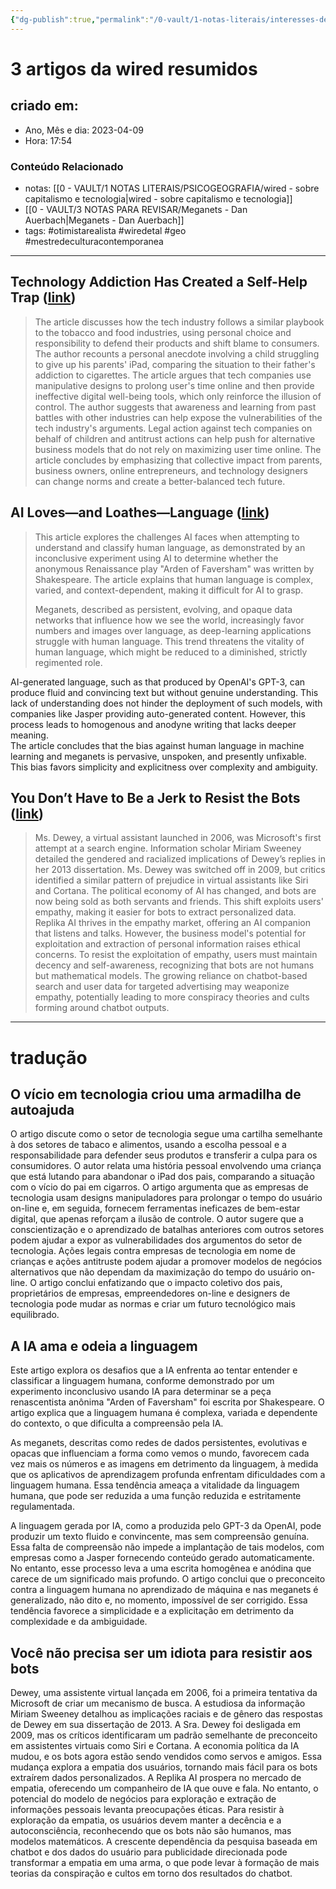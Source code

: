 ```yaml
---
{"dg-publish":true,"permalink":"/0-vault/1-notas-literais/interesses-de-pesquisa/3-artigos-da-wired-resumidos/","tags":["otimistarealista","feministo","capetalismo","leitura","geo"],"dgHomeLink":true,"dgShowLocalGraph":true,"dgShowFileTree":true,"dgEnableSearch":true}
---
```


# 3 artigos da wired resumidos

## criado em: 
-  Ano, Mês e dia: 2023-04-09
- Hora: 17:54

### Conteúdo Relacionado
- notas: [[0 - VAULT/1 NOTAS LITERAIS/PSICOGEOGRAFIA/wired - sobre capitalismo e tecnologia\|wired - sobre capitalismo e tecnologia]]
- [[0 - VAULT/3 NOTAS PARA REVISAR/Meganets - Dan Auerbach\|Meganets - Dan Auerbach]]
- tags: #otimistarealista #wiredetal  #geo #mestredeculturacontemporanea 
---
## Technology Addiction Has Created a Self-Help Trap ([link](https://www.wired.com/story/gaia-bernstein-technology-tobacco/))

>The article discusses how the tech industry follows a similar playbook to the tobacco and food industries, using personal choice and responsibility to defend their products and shift blame to consumers. The author recounts a personal anecdote involving a child struggling to give up his parents' iPad, comparing the situation to their father's addiction to cigarettes. The article argues that tech companies use manipulative designs to prolong user's time online and then provide ineffective digital well-being tools, which only reinforce the illusion of control. The author suggests that awareness and learning from past battles with other industries can help expose the vulnerabilities of the tech industry's arguments. Legal action against tech companies on behalf of children and antitrust actions can help push for alternative business models that do not rely on maximizing user time online. The article concludes by emphasizing that collective impact from parents, business owners, online entrepreneurs, and technology designers can change norms and create a better-balanced tech future.

## AI Loves—and Loathes—Language ([link](https://www.wired.com/story/language-is-one-of-ais-main-sources-of-data-and-greatest-foils/))

>This article explores the challenges AI faces when attempting to understand and classify human language, as demonstrated by an inconclusive experiment using AI to determine whether the anonymous Renaissance play "Arden of Faversham" was written by Shakespeare. The article explains that human language is complex, varied, and context-dependent, making it difficult for AI to grasp.
>
>Meganets, described as persistent, evolving, and opaque data networks that influence how we see the world, increasingly favor numbers and images over language, as deep-learning applications struggle with human language. This trend threatens the vitality of human language, which might be reduced to a diminished, strictly regimented role.
>
  AI-generated language, such as that produced by OpenAI's GPT-3, can produce fluid and convincing text but without genuine understanding. This lack of understanding does not hinder the deployment of such models, with companies like Jasper providing auto-generated content. However, this process leads to homogenous and anodyne writing that lacks deeper meaning.  
  The article concludes that the bias against human language in machine learning and meganets is pervasive, unspoken, and presently unfixable. This bias favors simplicity and explicitness over complexity and ambiguity.

## You Don’t Have to Be a Jerk to Resist the Bots ([link](https://www.wired.com/story/chatgpt-bots-empathy-psychology/))

>Ms. Dewey, a virtual assistant launched in 2006, was Microsoft's first attempt at a search engine. Information scholar Miriam Sweeney detailed the gendered and racialized implications of Dewey’s replies in her 2013 dissertation. Ms. Dewey was switched off in 2009, but critics identified a similar pattern of prejudice in virtual assistants like Siri and Cortana. The political economy of AI has changed, and bots are now being sold as both servants and friends. This shift exploits users' empathy, making it easier for bots to extract personalized data.
  Replika AI thrives in the empathy market, offering an AI companion that listens and talks. However, the business model's potential for exploitation and extraction of personal information raises ethical concerns. To resist the exploitation of empathy, users must maintain decency and self-awareness, recognizing that bots are not humans but mathematical models. The growing reliance on chatbot-based search and user data for targeted advertising may weaponize empathy, potentially leading to more conspiracy theories and cults forming around chatbot outputs.

---
# tradução

## O vício em tecnologia criou uma armadilha de autoajuda

O artigo discute como o setor de tecnologia segue uma cartilha semelhante à dos setores de tabaco e alimentos, usando a escolha pessoal e a responsabilidade para defender seus produtos e transferir a culpa para os consumidores. O autor relata uma história pessoal envolvendo uma criança que está lutando para abandonar o iPad dos pais, comparando a situação com o vício do pai em cigarros. O artigo argumenta que as empresas de tecnologia usam designs manipuladores para prolongar o tempo do usuário on-line e, em seguida, fornecem ferramentas ineficazes de bem-estar digital, que apenas reforçam a ilusão de controle. O autor sugere que a conscientização e o aprendizado de batalhas anteriores com outros setores podem ajudar a expor as vulnerabilidades dos argumentos do setor de tecnologia. Ações legais contra empresas de tecnologia em nome de crianças e ações antitruste podem ajudar a promover modelos de negócios alternativos que não dependam da maximização do tempo do usuário on-line. O artigo conclui enfatizando que o impacto coletivo dos pais, proprietários de empresas, empreendedores on-line e designers de tecnologia pode mudar as normas e criar um futuro tecnológico mais equilibrado.

## A IA ama e odeia a linguagem

Este artigo explora os desafios que a IA enfrenta ao tentar entender e classificar a linguagem humana, conforme demonstrado por um experimento inconclusivo usando IA para determinar se a peça renascentista anônima "Arden of Faversham" foi escrita por Shakespeare. O artigo explica que a linguagem humana é complexa, variada e dependente do contexto, o que dificulta a compreensão pela IA.

As meganets, descritas como redes de dados persistentes, evolutivas e opacas que influenciam a forma como vemos o mundo, favorecem cada vez mais os números e as imagens em detrimento da linguagem, à medida que os aplicativos de aprendizagem profunda enfrentam dificuldades com a linguagem humana. Essa tendência ameaça a vitalidade da linguagem humana, que pode ser reduzida a uma função reduzida e estritamente regulamentada.

A linguagem gerada por IA, como a produzida pelo GPT-3 da OpenAI, pode produzir um texto fluido e convincente, mas sem compreensão genuína. Essa falta de compreensão não impede a implantação de tais modelos, com empresas como a Jasper fornecendo conteúdo gerado automaticamente. No entanto, esse processo leva a uma escrita homogênea e anódina que carece de um significado mais profundo.
O artigo conclui que o preconceito contra a linguagem humana no aprendizado de máquina e nas meganets é generalizado, não dito e, no momento, impossível de ser corrigido. Essa tendência favorece a simplicidade e a explicitação em detrimento da complexidade e da ambiguidade.

## Você não precisa ser um idiota para resistir aos bots

Dewey, uma assistente virtual lançada em 2006, foi a primeira tentativa da Microsoft de criar um mecanismo de busca. A estudiosa da informação Miriam Sweeney detalhou as implicações raciais e de gênero das respostas de Dewey em sua dissertação de 2013. A Sra. Dewey foi desligada em 2009, mas os críticos identificaram um padrão semelhante de preconceito em assistentes virtuais como Siri e Cortana. A economia política da IA mudou, e os bots agora estão sendo vendidos como servos e amigos. Essa mudança explora a empatia dos usuários, tornando mais fácil para os bots extraírem dados personalizados.
A Replika AI prospera no mercado de empatia, oferecendo um companheiro de IA que ouve e fala. No entanto, o potencial do modelo de negócios para exploração e extração de informações pessoais levanta preocupações éticas. Para resistir à exploração da empatia, os usuários devem manter a decência e a autoconsciência, reconhecendo que os bots não são humanos, mas modelos matemáticos. A crescente dependência da pesquisa baseada em chatbot e dos dados do usuário para publicidade direcionada pode transformar a empatia em uma arma, o que pode levar à formação de mais teorias da conspiração e cultos em torno dos resultados do chatbot.
